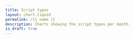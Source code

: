 ```yaml
---
title: Script types
layout: chart.liquid
permalink: /{{ name }}
description: Charts showing the script types per month.
is_draft: true
---
```


<canvas id="myChart"></canvas>
<script>
var labels = {{ site.data.script_type.all.labels | join: "','" | prepend: "['" | append : "']"}};
var all = {{ site.data.script_type.all.values | join: "," | prepend: "[" | append: "]"}};
var p2pkh = {{ site.data.script_type.p2pkh.values | join: "," | prepend: "[" | append: "]"}};
var p2pk = {{ site.data.script_type.p2pk.values | join: "," | prepend: "[" | append: "]"}};
var v0_p2wpkh = {{ site.data.script_type.v0_p2wpkh.values | join: "," | prepend: "[" | append: "]"}};
var v0_p2wsh = {{ site.data.script_type.v0_p2wsh.values | join: "," | prepend: "[" | append: "]"}};
var p2sh = {{ site.data.script_type.p2sh.values | join: "," | prepend: "[" | append: "]"}};
var ctx = document.getElementById("myChart").getContext('2d');
var myChart = new Chart(ctx, {
    type: 'line',
    data: {
        labels: labels,
        datasets: [{
            label: 'all',
            data: all,
            backgroundColor: window.chartColors.blue,
            borderColor: window.chartColors.blue,
            hidden: true,
            fill: false,
        },
        {
            label: 'p2pkh',
            data: p2pkh,
            backgroundColor: window.chartColors.green,
            borderColor: window.chartColors.green,
            fill: false,
        },
        {
            label: 'p2pk',
            data: p2pk,
            backgroundColor: window.chartColors.red,
            borderColor: window.chartColors.red,
            fill: false,
        },
        {
            label: 'v0_p2wpkh',
            data: v0_p2wpkh,
            backgroundColor: window.chartColors.yellow,
            borderColor: window.chartColors.yellow,
            fill: false,
        },
        {
            label: 'v0_p2wsh',
            data: v0_p2wsh,
            backgroundColor: window.chartColors.grey,
            borderColor: window.chartColors.grey,
            fill: false,
        },
        {
            label: 'p2sh',
            data: p2sh,
            backgroundColor: window.chartColors.purple,
            borderColor: window.chartColors.purple,
            fill: false,
        }
        ]
    }
});
</script>
<br><br>
